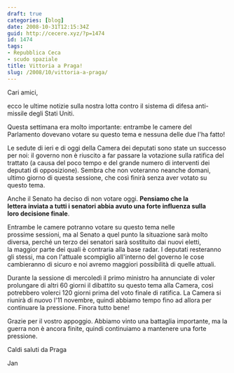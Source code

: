 ```yaml
---
draft: true
categories: [blog]
date: 2008-10-31T12:15:34Z
guid: http://cecere.xyz/?p=1474
id: 1474
tags:
- Repubblica Ceca
- scudo spaziale
title: Vittoria a Praga!
slug: /2008/10/vittoria-a-praga/
---
```


Cari amici,

ecco le ultime notizie sulla nostra lotta contro il sistema di difesa anti-missile degli Stati Uniti.

Questa settimana era molto importante: entrambe le camere del Parlamento dovevano votare su questo tema e nessuna delle due l'ha fatto!

Le sedute di ieri e di oggi della Camera dei deputati sono state un successo per noi: il governo non è riuscito a far passare la votazione sulla ratifica del trattato (a causa del poco tempo e del grande numero di interventi dei deputati di opposizione). Sembra che non voteranno neanche domani, ultimo giorno di questa sessione, che così finirà senza aver votato su questo tema.

Anche il Senato ha deciso di non votare oggi. **Pensiamo che la lettera inviata a tutti i senatori abbia avuto una forte influenza sulla loro decisione finale**.

Entrambe le camere potranno votare su questo tema nelle prossime sessioni, ma al Senato a quel punto la situazione sarà molto diversa, perché un terzo dei senatori sarà sostituito dai nuovi eletti, la maggior parte dei quali è contraria alla base radar. I deputati resteranno gli stessi, ma con l'attuale scompiglio all'interno del governo le cose cambieranno di sicuro e noi avremo maggiori possibilità di quelle attuali.

Durante la sessione di mercoledì il primo ministro ha annunciate di voler prolungare di altri 60 giorni il dibattito su questo tema alla Camera, così potrebbero volerci 120 giorni prima del voto finale di ratifica. La Camera si riunirà di nuovo l'11 novembre, quindi abbiamo tempo fino ad allora per continuare la pressione. Finora tutto bene!

Grazie per il vostro appoggio. Abbiamo vinto una battaglia importante, ma la guerra non è ancora finite, quindi continuiamo a mantenere una forte pressione.

Caldi saluti da Praga

Jan